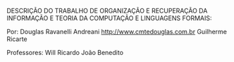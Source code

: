 DESCRIÇÃO DO TRABALHO DE ORGANIZAÇÃO E RECUPERAÇÃO DA INFORMAÇÃO E TEORIA DA COMPUTAÇÃO E LINGUAGENS FORMAIS:

Por:
    Douglas Ravanelli Andreani http://www.cmtedouglas.com.br
    Guilherme Ricarte

Professores:
    Will Ricardo
    João Benedito